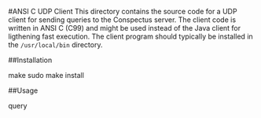 #ANSI C UDP Client
This directory contains the source code for a UDP client for sending queries to the Conspectus server. 
The client code is written in ANSI C (C99) and might be used instead of the Java client for ligthening fast 
execution. The client program should typically be installed in the `/usr/local/bin` directory.

##Installation

  make
  sudo make install

##Usage
 
  query <hostname> <port> <query>

